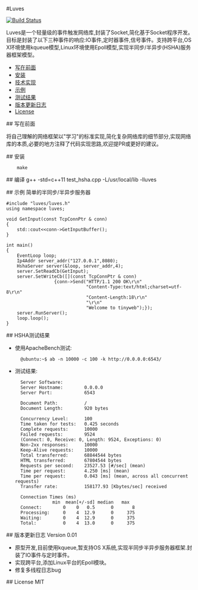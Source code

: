 #Luves


[![Build Status](https://travis-ci.org/Leviathan1995/Luves.svg?branch=master)](https://travis-ci.org/Leviathan1995/Luves)

Luves是一个轻量级的事件触发网络库,封装了Socket,简化基于Socket程序开发。目标是封装了以下三种事件的响应:IO事件,定时器事件,信号事件。支持跨平台,OS X环境使用kqueue模型,Linux环境使用Epoll模型,实现半同步/半异步(HSHA)服务器框架模型。

- [写在前面][0]
- [安装][1]
- [技术实现][2]
- [示例][3]
- [测试结果][4]
- [版本更新日志][5]
- [License][6]
 


##<a id="title00"/> 写在前面

将自己理解的网络框架以"学习"的标准实现,简化复杂网络库的细节部分,实现网络库的本质,必要的地方注释了代码实现思路,欢迎提PR或更好的建议。



##<a id="title01"/> 安装

		make


##<a id="title03"> 编译
		g++ -std=c++11 test_hsha.cpp -L/usr/local/lib  -lluves

##<a id="title03"> 示例
简单的半同步/半异步服务器

	#include "luves/luves.h"
	using namespace luves;
	
	void GetInput(const TcpConnPtr & conn)
	{
    	std::cout<<conn->GetInputBuffer();
	}

	int main()
	{
    	EventLoop loop;
    	Ip4Addr server_addr("127.0.0.1",8080);
    	HshaServer server(&loop, server_addr,4);
    	server.SetReadCb(GetInput);
    	server.SetWriteCb([](const TcpConnPtr & conn)
                      {conn->Send("HTTP/1.1 200 OK\r\n"
                                  "Content-Type:text/html;charset=utf-8\r\n"
                                  "Content-Length:18\r\n"
                                  "\r\n"
                                  "Welcome to tinyweb");});
    	server.RunServer();
    	loop.loop();
	}

##<a id="title04"/> HSHA测试结果
	
- 使用ApacheBench测试:
	
		@ubuntu:~$ ab -n 10000 -c 100 -k http://0.0.0.0:6543/
- 测试结果:

		Server Software:
		Server Hostname:        0.0.0.0
		Server Port:            6543

		Document Path:          /
		Document Length:        920 bytes

		Concurrency Level:      100
		Time taken for tests:   0.425 seconds
		Complete requests:      10000
		Failed requests:        9524
   		(Connect: 0, Receive: 0, Length: 9524, Exceptions: 0)
		Non-2xx responses:      10000
		Keep-Alive requests:    10000
		Total transferred:      68844544 bytes
		HTML transferred:       67804544 bytes
		Requests per second:    23527.53 [#/sec] (mean)
		Time per request:       4.250 [ms] (mean)
		Time per request:       0.043 [ms] (mean, across all concurrent requests)
		Transfer rate:          158177.93 [Kbytes/sec] received

		Connection Times (ms)
              		min  mean[+/-sd] median   max
		Connect:        0    0   0.5      0       8
		Processing:     0    4  12.9      0     375
		Waiting:        0    4  12.9      0     375
		Total:          0    4  13.0      0     375

##<a id="title05"/> 版本更新日志
Version 0.01

- 原型开发,目前使用kqueue,暂支持OS X系统,实现半同步半异步服务器框架.封装了IO事件与定时事件。
- 实现跨平台,添加Linux平台的Epoll模块。
- 修复多线程日志bug


##<a id="title06"/> License
MIT

 [0]:#title00
 [1]:#title01
 [2]:#title02
 [3]:#title03
 [4]:#title04
 [5]:#title05
 [6]:#title06
